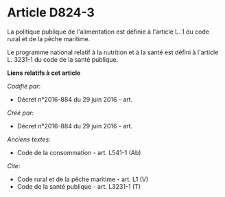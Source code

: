 # Article D824-3

La politique publique de l'alimentation est définie à l'article L. 1 du code rural et de la pêche maritime. 

Le programme national relatif à la nutrition et à la santé est défini à l'article L. 3231-1 du code de la santé publique.

**Liens relatifs à cet article**

_Codifié par_:

  - Décret n°2016-884 du 29 juin 2016 - art.

_Créé par_:

  - Décret n°2016-884 du 29 juin 2016 - art.

_Anciens textes_:

  - Code de la consommation - art. L541-1 (Ab)

_Cite_:

  - Code rural et de la pêche maritime - art. L1 (V)
  - Code de la santé publique - art. L3231-1 (T)
